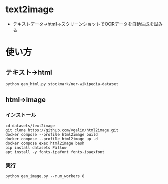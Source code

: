 # text2image
- テキストデータ→html→スクリーンショットでOCRデータを自動生成を試みる

# 使い方
## テキスト→html
```
python gen_html.py stockmark/ner-wikipedia-dataset
```

## html→image
### インストール
```
cd datasets/text2image
git clone https://github.com/vgalin/html2image.git
docker compose --profile html2image build
docker compose --profile html2image up -d
docker compose exec html2image bash
pip install datasets Pillow
apt install -y fonts-ipafont fonts-ipaexfont
```
### 実行
```
python gen_image.py --num_workers 8
```